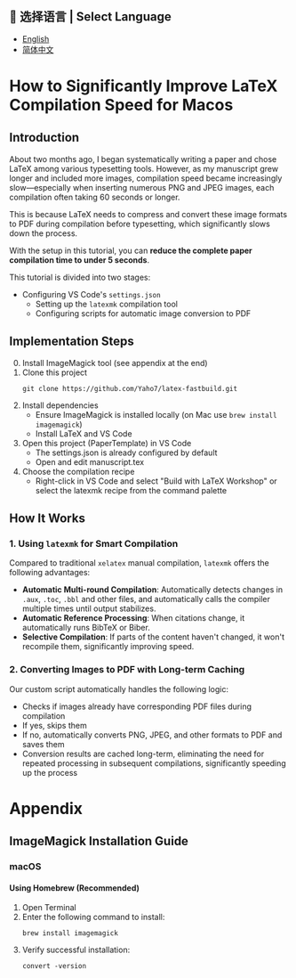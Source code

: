 ## 📖 选择语言 | Select Language

- [English](./README.en.md)
- [简体中文](./README.md)
  
# How to Significantly Improve LaTeX Compilation Speed for Macos

## Introduction

About two months ago, I began systematically writing a paper and chose LaTeX among various typesetting tools. However, as my manuscript grew longer and included more images, compilation speed became increasingly slow—especially when inserting numerous PNG and JPEG images, each compilation often taking 60 seconds or longer.

This is because LaTeX needs to compress and convert these image formats to PDF during compilation before typesetting, which significantly slows down the process.

With the setup in this tutorial, you can **reduce the complete paper compilation time to under 5 seconds**.

This tutorial is divided into two stages:

- Configuring VS Code's `settings.json`
  - Setting up the `latexmk` compilation tool
  - Configuring scripts for automatic image conversion to PDF

## Implementation Steps

0. Install ImageMagick tool (see appendix at the end)
1. Clone this project
   ```
   git clone https://github.com/Yaho7/latex-fastbuild.git
   ```
2. Install dependencies
   - Ensure ImageMagick is installed locally (on Mac use `brew install imagemagick`)
   - Install LaTeX and VS Code
3. Open this project (PaperTemplate) in VS Code
   - The settings.json is already configured by default
   - Open and edit manuscript.tex
4. Choose the compilation recipe
   - Right-click in VS Code and select "Build with LaTeX Workshop" or select the latexmk recipe from the command palette

## How It Works

### 1. Using `latexmk` for Smart Compilation

Compared to traditional `xelatex` manual compilation, `latexmk` offers the following advantages:

- **Automatic Multi-round Compilation**: Automatically detects changes in `.aux`, `.toc`, `.bbl` and other files, and automatically calls the compiler multiple times until output stabilizes.
- **Automatic Reference Processing**: When citations change, it automatically runs BibTeX or Biber.
- **Selective Compilation**: If parts of the content haven't changed, it won't recompile them, significantly improving speed.

### 2. Converting Images to PDF with Long-term Caching

Our custom script automatically handles the following logic:

- Checks if images already have corresponding PDF files during compilation
- If yes, skips them
- If no, automatically converts PNG, JPEG, and other formats to PDF and saves them
- Conversion results are cached long-term, eliminating the need for repeated processing in subsequent compilations, significantly speeding up the process

# Appendix

## **ImageMagick Installation Guide**

### **macOS**

#### **Using Homebrew (Recommended)**

1. Open Terminal
2. Enter the following command to install:
   ```
   brew install imagemagick
   ```
3. Verify successful installation:
   ```
   convert -version
   ```
